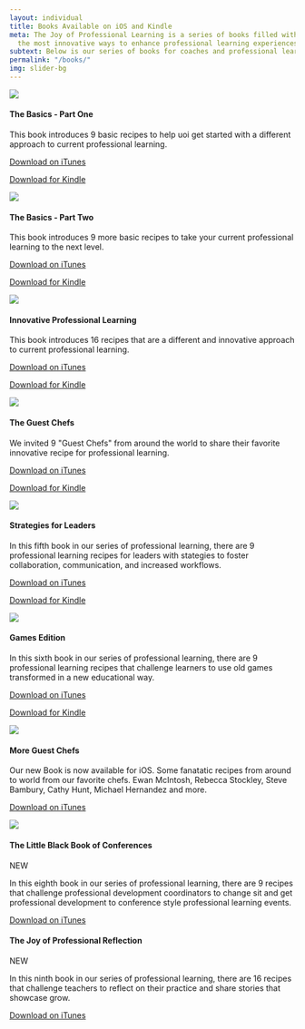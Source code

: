 ```yaml
---
layout: individual
title: Books Available on iOS and Kindle
meta: The Joy of Professional Learning is a series of books filled with "recipes",
  the most innovative ways to enhance professional learning experiences.
subtext: Below is our series of books for coaches and professional learning coordinators.
permalink: "/books/"
img: slider-bg
---
```

<!-- books Start --> <section id="books"> <div class="container"> <div class="row"> <div class="col-sm-12 col-md-3"> <div class="books-item"> <img src="/img/joy-professional-learning-basics-v1.png" /> <h4>The Basics - Part One</h4> <p>This book introduces 9 basic recipes to help uoi get started with a different approach to current professional learning.</p> <p><a href="https://itunes.apple.com/us/book/the-joy-of-professional-learning-the-basics-part-one/id1164710031?mt=11">Download on iTunes</a></p> <p><a href="https://www.amazon.com/gp/offer-listing/B074PTZWQC/ref=as_li_tl?ie=UTF8&camp=1789&creative=9325&creativeASIN=B074PTZWQC&linkCode=am2&tag=joyofpl-20&linkId=0519ed1f0abfcfced29a0041bc13b732">Download for Kindle</a><img src="//ir-na.amazon-adsystem.com/e/ir?t=joyofpl-20&l=am2&o=1&a=B074PTZWQC" width="1" height="1" border="0" alt="" style="border:none !important; margin:0px !important;" /></p> </div> </div> <div class="col-sm-12 col-md-3"> <div class="books-item"> <img src="/img/joy-professional-learning-basics-v2.png" /> <h4>The Basics - Part Two</h4> <p>This book introduces 9 more basic recipes to take your current professional learning to the next level.</p> <p><a href="https://itunes.apple.com/us/book/the-joy-of-professional-learning-the-basics-part-two/id1175094462?mt=11">Download on iTunes</a></p> <p><a href="https://www.amazon.com/gp/offer-listing/B074PV6XTL/ref=as_li_tl?ie=UTF8&camp=1789&creative=9325&creativeASIN=B074PV6XTL&linkCode=am2&tag=joyofpl-20&linkId=b3e74dfa46616615e26297db7f520f71">Download for Kindle</a><img src="//ir-na.amazon-adsystem.com/e/ir?t=joyofpl-20&l=am2&o=1&a=B074PV6XTL" width="1" height="1" border="0" alt="" style="border:none !important; margin:0px !important;" /></p>        </div> </div> <div class="col-sm-12 col-md-3"> <div class="books-item"> <img src="/img/joy-professional-learning-innovative.png" /> <h4>Innovative Professional Learning</h4> <p>This book introduces 16 recipes that are a different and innovative approach to current professional learning.</p> <p><a href="https://itunes.apple.com/us/book/the-joy-of-professional-learning/id1155093835?mt=11">Download on iTunes</a></p> <p><a href="https://www.amazon.com/gp/offer-listing/B074P28VLQ/ref=as_li_tl?ie=UTF8&camp=1789&creative=9325&creativeASIN=B074P28VLQ&linkCode=am2&tag=joyofpl-20&linkId=6a6df0c24d15896e9e6a2a4122707111">Download for Kindle</a><img src="//ir-na.amazon-adsystem.com/e/ir?t=joyofpl-20&l=am2&o=1&a=B074P28VLQ" width="1" height="1" border="0" alt="" style="border:none !important; margin:0px !important;" /></p> </div> </div> <div class="col-sm-12 col-md-3"> <div class="books-item"> <img src="/img/Cover Guest Chefs.png" /> <h4>The Guest Chefs</h4> <p> We invited 9 "Guest Chefs" from around the world to share their favorite innovative recipe for professional learning. </p> <p><a href="https://itunes.apple.com/us/book/the-joy-of-professional-learning-the-guest-chefs/id1215839734?mt=11">Download on iTunes</a></p> <p><a href="https://www.amazon.com/gp/offer-listing/B074QLTTHM/ref=as_li_tl?ie=UTF8&camp=1789&creative=9325&creativeASIN=B074QLTTHM&linkCode=am2&tag=joyofpl-20&linkId=4f2ef220a02bc32e129bc594d2e584ff">Download for Kindle</a><img src="//ir-na.amazon-adsystem.com/e/ir?t=joyofpl-20&l=am2&o=1&a=B074QLTTHM" width="1" height="1" border="0" alt="" style="border:none !important; margin:0px !important;" /></p> </div> </div> </div> <div class="row"> <div class="col-sm-12 col-md-3"> <div class="books-item"> <img src="/img/Cover Leadership.png" /> <h4>Strategies for Leaders</h4> <p>In this fifth book in our series of professional learning, there are 9 professional learning recipes for leaders with stategies to foster collaboration, communication, and increased workflows.</p> <p><a href="https://itunes.apple.com/us/book/the-joy-of-professional-learning-strategies-for-leaders/id1235488390?mt=11">Download on iTunes</a></p> <p><a href="https://www.amazon.com/gp/offer-listing/B074QTTLX8/ref=as_li_tl?ie=UTF8&camp=1789&creative=9325&creativeASIN=B074QTTLX8&linkCode=am2&tag=joyofpl-20&linkId=389411f31c30793f9bc8b13e2c8aa76e">Download for Kindle</a><img src="//ir-na.amazon-adsystem.com/e/ir?t=joyofpl-20&l=am2&o=1&a=B074QTTLX8" width="1" height="1" border="0" alt="" style="border:none !important; margin:0px !important;" /></p> </div> </div> <div class="col-sm-12 col-md-3"> <div class="books-item"> <img src="/img/Cover Games.png" /> <h4>Games Edition</h4> <p>In this sixth book in our series of professional learning, there are 9 professional learning recipes that challenge learners to use old games transformed in a new educational way.</p> <p><a href="https://itun.es/us/ytQqkb.l">Download on iTunes</a></p> <p><a href="https://www.amazon.com/gp/offer-listing/B074QZR3JG/ref=as_li_tl?ie=UTF8&camp=1789&creative=9325&creativeASIN=B074QZR3JG&linkCode=am2&tag=joyofpl-20&linkId=72485f14337cfd10c4c78d8599423a05">Download for Kindle</a><img src="//ir-na.amazon-adsystem.com/e/ir?t=joyofpl-20&l=am2&o=1&a=B074QZR3JG" width="1" height="1" border="0" alt="" style="border:none !important; margin:0px !important;" /></p> </div> </div> <div class="col-sm-12 col-md-3"> <div class="books-item"> <img src="/img/CoverGuestChefsII.png" /> <h4>More Guest Chefs</h4> <p>Our new Book is now available for iOS. Some fanatatic recipes from around to world from our favorite chefs. Ewan McIntosh, Rebecca Stockley, Steve Bambury, Cathy Hunt, Michael Hernandez and more.  </p> <p><a href="https://itunes.apple.com/us/book/the-joy-of-professional-learning-more-guest-chefs/id1292545804?mt=11">Download on iTunes</a></p> </div> </div> <div class="col-sm-12 col-md-3"> <div class="books-item"> <img src="/img/joy-professional-learning-confrences.png" /> <h4>The Little Black Book of Conferences</h4> <p>NEW</p> <p>In this eighth book in our series of professional learning, there are 9 recipes that challenge professional development coordinators to change sit and get professional development to conference style professional learning events.</p> <p><a href="https://itunes.apple.com/us/book/the-little-black-guide-of-conferences/id1354058269?mt=11">Download on iTunes</a></p> </div></div> <div class="col-sm-12 col-md-3"> <div class="books-item">

<h4>The Joy of Professional Reflection</h4> <p>NEW</p> <p>In this ninth book in our series of professional learning, there are 16 recipes that challenge teachers to reflect on their practice and share stories that showcase grow.</p> <p><a href="https://itunes.apple.com/us/book/the-joy-of-professional-learning-professional-reflection/id1378138954?mt=11">Download on iTunes</a></p>

</div>

</div>

</div>